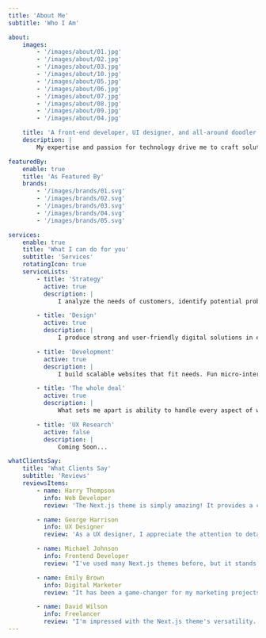 ```yaml
---
title: 'About Me'
subtitle: 'Who I Am'

about:
    images:
        - '/images/about/01.jpg'
        - '/images/about/02.jpg'
        - '/images/about/03.jpg'
        - '/images/about/10.jpg'
        - '/images/about/05.jpg'
        - '/images/about/06.jpg'
        - '/images/about/07.jpg'
        - '/images/about/08.jpg'
        - '/images/about/09.jpg'
        - '/images/about/04.jpg'

    title: 'A front-end developer, UI designer, and all-around doodler who enjoys developing accessible, usable and engaging websites & apps that bring your products to life.'
    description: |
        My expertise and passion for technology drive me to craft solutions that are both aesthetically pleasing and functional. With years of experience, I excel in creating unique brands, designing websites that meet the needs of your clients.

featuredBy:
    enable: true
    title: 'As Featured By'
    brands:
        - '/images/brands/01.svg'
        - '/images/brands/02.svg'
        - '/images/brands/03.svg'
        - '/images/brands/04.svg'
        - '/images/brands/05.svg'

services:
    enable: true
    title: 'What I can do for you'
    subtitle: 'Services'
    rotatingIcon: true
    serviceLists:
        - title: 'Strategy'
          active: true
          description: |
              I analyze the needs of customers, identify potential problems, and provide valuable insights & important future decisions.

        - title: 'Design'
          active: true
          description: |
              I produce strong and user-friendly digital solutions in every project. My design process is about making complex solutions simple.

        - title: 'Development'
          active: true
          description: |
              I build scalable websites that fit needs. Fun micro-interactions, delightful animations and easily maintainable backend.

        - title: 'The whole deal'
          active: true
          description: |
              What sets me apart is ability to handle every aspect of web project, from branding to the implementation of your website.

        - title: 'UX Research'
          active: false
          description: |
              Coming Soon...

whatClientsSay:
    title: 'What Clients Say'
    subtitle: 'Reviews'
    reviewsItems:
        - name: Harry Thompson
          info: Web Developer
          review: 'The Next.js theme is simply amazing! It provides a clean and modern design that perfectly fits my projects. The code is well-structured and easy to customize. I highly recommend it.'

        - name: George Harrison
          info: UX Designer
          review: 'As a UX designer, I appreciate the attention to detail in the Next.js theme. It offers a seamless user experience with its smooth animations and intuitive layout. It has definitely elevated the overall look and feel of my websites.'

        - name: Michael Johnson
          info: Frontend Developer
          review: "I've used many Next.js themes before, but it stands out from the rest. It has a solid foundation, responsive design, and excellent performance. It saved me a lot of development time and allowed me to deliver high-quality websites to my clients."

        - name: Emily Brown
          info: Digital Marketer
          review: "It has been a game-changer for my marketing projects. Its SEO-friendly structure, fast loading times, and well-organized code have improved the overall performance of my websites. It's a reliable choice for anyone looking to boost their online presence."

        - name: David Wilson
          info: Freelancer
          review: "I'm impressed with the Next.js theme's versatility. It caters to a wide range of projects, from simple portfolios to complex web applications. The extensive documentation and helpful support team make it even better. It is my go-to choice for Next.js development."
---
```

